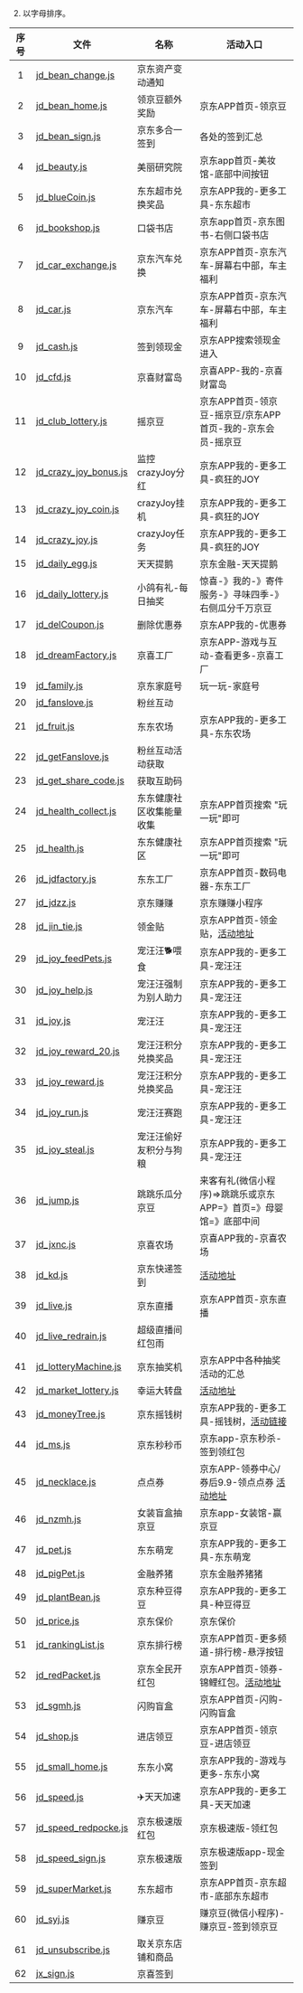 2. 以字母排序。

<!-- 这是隐藏信息，用来给 update_list.sh 脚本提供标记信息的，用于自动生成下面的脚本清单，请勿删除这里的标记信息。 -->
<!-- 此表格由 update_list.sh 脚本自动生成，请不要人工修改。 -->
<!-- 清单标记开始 -->
| 序号 | 文件                                                         | 名称                     | 活动入口                                                     |
| :--: | ------------------------------------------------------------ | ------------------------ | ------------------------------------------------------------ |
|  1   | [jd_bean_change.js](https://gitee.com/lxk0301/jd_scripts/raw/master/jd_bean_change.js) | 京东资产变动通知         |                                                              |
|  2   | [jd_bean_home.js](https://gitee.com/lxk0301/jd_scripts/raw/master/jd_bean_home.js) | 领京豆额外奖励           | 京东APP首页-领京豆                                           |
|  3   | [jd_bean_sign.js](https://gitee.com/lxk0301/jd_scripts/raw/master/jd_bean_sign.js) | 京东多合一签到           | 各处的签到汇总                                               |
|  4   | [jd_beauty.js](https://gitee.com/lxk0301/jd_scripts/raw/master/jd_beauty.js) | 美丽研究院               | 京东app首页-美妆馆-底部中间按钮                              |
|  5   | [jd_blueCoin.js](https://gitee.com/lxk0301/jd_scripts/raw/master/jd_blueCoin.js) | 东东超市兑换奖品         | 京东APP我的-更多工具-东东超市                                |
|  6   | [jd_bookshop.js](https://gitee.com/lxk0301/jd_scripts/raw/master/jd_bookshop.js) | 口袋书店                 | 京东app首页-京东图书-右侧口袋书店                            |
|  7   | [jd_car_exchange.js](https://gitee.com/lxk0301/jd_scripts/raw/master/jd_car_exchange.js) | 京东汽车兑换             | 京东APP首页-京东汽车-屏幕右中部，车主福利                    |
|  8   | [jd_car.js](https://gitee.com/lxk0301/jd_scripts/raw/master/jd_car.js) | 京东汽车                 | 京东APP首页-京东汽车-屏幕右中部，车主福利                    |
|  9   | [jd_cash.js](https://gitee.com/lxk0301/jd_scripts/raw/master/jd_cash.js) | 签到领现金               | 京东APP搜索领现金进入                                        |
|  10  | [jd_cfd.js](https://gitee.com/lxk0301/jd_scripts/raw/master/jd_cfd.js) | 京喜财富岛               | 京喜APP-我的-京喜财富岛                                      |
|  11  | [jd_club_lottery.js](https://gitee.com/lxk0301/jd_scripts/raw/master/jd_club_lottery.js) | 摇京豆                   | 京东APP首页-领京豆-摇京豆/京东APP首页-我的-京东会员-摇京豆   |
|  12  | [jd_crazy_joy_bonus.js](https://gitee.com/lxk0301/jd_scripts/raw/master/jd_crazy_joy_bonus.js) | 监控crazyJoy分红         | 京东APP我的-更多工具-疯狂的JOY                               |
|  13  | [jd_crazy_joy_coin.js](https://gitee.com/lxk0301/jd_scripts/raw/master/jd_crazy_joy_coin.js) | crazyJoy挂机             | 京东APP我的-更多工具-疯狂的JOY                               |
|  14  | [jd_crazy_joy.js](https://gitee.com/lxk0301/jd_scripts/raw/master/jd_crazy_joy.js) | crazyJoy任务             | 京东APP我的-更多工具-疯狂的JOY                               |
|  15  | [jd_daily_egg.js](https://gitee.com/lxk0301/jd_scripts/raw/master/jd_daily_egg.js) | 天天提鹅                 | 京东金融-天天提鹅                                            |
|  16  | [jd_daily_lottery.js](https://gitee.com/lxk0301/jd_scripts/raw/master/jd_daily_lottery.js) | 小鸽有礼-每日抽奖        | 惊喜-》我的-》寄件服务-》寻味四季-》右侧瓜分千万京豆         |
|  17  | [jd_delCoupon.js](https://gitee.com/lxk0301/jd_scripts/raw/master/jd_delCoupon.js) | 删除优惠券               | 京东APP我的-优惠券                                           |
|  18  | [jd_dreamFactory.js](https://gitee.com/lxk0301/jd_scripts/raw/master/jd_dreamFactory.js) | 京喜工厂                 | 京东APP-游戏与互动-查看更多-京喜工厂                         |
|  19  | [jd_family.js](https://gitee.com/lxk0301/jd_scripts/raw/master/jd_family.js) | 京东家庭号               | 玩一玩-家庭号                                                |
|  20  | [jd_fanslove.js](https://gitee.com/lxk0301/jd_scripts/raw/master/jd_fanslove.js) | 粉丝互动                 |                                                              |
|  21  | [jd_fruit.js](https://gitee.com/lxk0301/jd_scripts/raw/master/jd_fruit.js) | 东东农场                 | 京东APP我的-更多工具-东东农场                                |
|  22  | [jd_getFanslove.js](https://gitee.com/lxk0301/jd_scripts/raw/master/jd_getFanslove.js) | 粉丝互动活动获取         |                                                              |
|  23  | [jd_get_share_code.js](https://gitee.com/lxk0301/jd_scripts/raw/master/jd_get_share_code.js) | 获取互助码               |                                                              |
|  24  | [jd_health_collect.js](https://gitee.com/lxk0301/jd_scripts/raw/master/jd_health_collect.js) | 东东健康社区收集能量收集 | 京东APP首页搜索 "玩一玩"即可                                 |
|  25  | [jd_health.js](https://gitee.com/lxk0301/jd_scripts/raw/master/jd_health.js) | 东东健康社区             | 京东APP首页搜索 "玩一玩"即可                                 |
|  26  | [jd_jdfactory.js](https://gitee.com/lxk0301/jd_scripts/raw/master/jd_jdfactory.js) | 东东工厂                 | 京东APP首页-数码电器-东东工厂                                |
|  27  | [jd_jdzz.js](https://gitee.com/lxk0301/jd_scripts/raw/master/jd_jdzz.js) | 京东赚赚                 | 京东赚赚小程序                                               |
|  28  | [jd_jin_tie.js](https://gitee.com/lxk0301/jd_scripts/raw/master/jd_jin_tie.js) | 领金贴                   | 京东APP首页-领金贴，[活动地址](https://active.jd.com/forever/cashback/index/) |
|  29  | [jd_joy_feedPets.js](https://gitee.com/lxk0301/jd_scripts/raw/master/jd_joy_feedPets.js) | 宠汪汪🐕喂食              | 京东APP我的-更多工具-宠汪汪                                  |
|  30  | [jd_joy_help.js](https://gitee.com/lxk0301/jd_scripts/raw/master/jd_joy_help.js) | 宠汪汪强制为别人助力     | 京东APP我的-更多工具-宠汪汪                                  |
|  31  | [jd_joy.js](https://gitee.com/lxk0301/jd_scripts/raw/master/jd_joy.js) | 宠汪汪                   | 京东APP我的-更多工具-宠汪汪                                  |
|  32  | [jd_joy_reward_20.js](https://gitee.com/lxk0301/jd_scripts/raw/master/jd_joy_reward_20.js) | 宠汪汪积分兑换奖品       | 京东APP我的-更多工具-宠汪汪                                  |
|  33  | [jd_joy_reward.js](https://gitee.com/lxk0301/jd_scripts/raw/master/jd_joy_reward.js) | 宠汪汪积分兑换奖品       | 京东APP我的-更多工具-宠汪汪                                  |
|  34  | [jd_joy_run.js](https://gitee.com/lxk0301/jd_scripts/raw/master/jd_joy_run.js) | 宠汪汪赛跑               | 京东APP我的-更多工具-宠汪汪                                  |
|  35  | [jd_joy_steal.js](https://gitee.com/lxk0301/jd_scripts/raw/master/jd_joy_steal.js) | 宠汪汪偷好友积分与狗粮   | 京东APP我的-更多工具-宠汪汪                                  |
|  36  | [jd_jump.js](https://gitee.com/lxk0301/jd_scripts/raw/master/jd_jump.js) | 跳跳乐瓜分京豆           | 来客有礼(微信小程序)=>跳跳乐或京东APP=》首页=》母婴馆=》底部中间 |
|  37  | [jd_jxnc.js](https://gitee.com/lxk0301/jd_scripts/raw/master/jd_jxnc.js) | 京喜农场                 | 京喜APP我的-京喜农场                                         |
|  38  | [jd_kd.js](https://gitee.com/lxk0301/jd_scripts/raw/master/jd_kd.js) | 京东快递签到             | [活动地址](https://jingcai-h5.jd.com/#/)                     |
|  39  | [jd_live.js](https://gitee.com/lxk0301/jd_scripts/raw/master/jd_live.js) | 京东直播                 | 京东APP首页-京东直播                                         |
|  40  | [jd_live_redrain.js](https://gitee.com/lxk0301/jd_scripts/raw/master/jd_live_redrain.js) | 超级直播间红包雨         |                                                              |
|  41  | [jd_lotteryMachine.js](https://gitee.com/lxk0301/jd_scripts/raw/master/jd_lotteryMachine.js) | 京东抽奖机               | 京东APP中各种抽奖活动的汇总                                  |
|  42  | [jd_market_lottery.js](https://gitee.com/lxk0301/jd_scripts/raw/master/jd_market_lottery.js) | 幸运大转盘               | [活动地址](https://pro.m.jd.com/mall/active/3ryu78eKuLyY5YipWWVSeRQEpLQP/index.html) |
|  43  | [jd_moneyTree.js](https://gitee.com/lxk0301/jd_scripts/raw/master/jd_moneyTree.js) | 京东摇钱树               | 京东APP我的-更多工具-摇钱树，[活动链接](https://uua.jr.jd.com/uc-fe-wxgrowing/moneytree/index/?channel=yxhd) |
|  44  | [jd_ms.js](https://gitee.com/lxk0301/jd_scripts/raw/master/jd_ms.js) | 京东秒秒币               | 京东app-京东秒杀-签到领红包                                  |
|  45  | [jd_necklace.js](https://gitee.com/lxk0301/jd_scripts/raw/master/jd_necklace.js) | 点点券                   | 京东APP-领券中心/券后9.9-领点点券 [活动地址](https://h5.m.jd.com/babelDiy/Zeus/41Lkp7DumXYCFmPYtU3LTcnTTXTX/index.html) |
|  46  | [jd_nzmh.js](https://gitee.com/lxk0301/jd_scripts/raw/master/jd_nzmh.js) | 女装盲盒抽京豆           | 京东app-女装馆-赢京豆                                        |
|  47  | [jd_pet.js](https://gitee.com/lxk0301/jd_scripts/raw/master/jd_pet.js) | 东东萌宠                 | 京东APP我的-更多工具-东东萌宠                                |
|  48  | [jd_pigPet.js](https://gitee.com/lxk0301/jd_scripts/raw/master/jd_pigPet.js) | 金融养猪                 | 京东金融养猪猪                                               |
|  49  | [jd_plantBean.js](https://gitee.com/lxk0301/jd_scripts/raw/master/jd_plantBean.js) | 京东种豆得豆             | 京东APP我的-更多工具-种豆得豆                                |
|  50  | [jd_price.js](https://gitee.com/lxk0301/jd_scripts/raw/master/jd_price.js) | 京东保价                 | 京东保价                                                     |
|  51  | [jd_rankingList.js](https://gitee.com/lxk0301/jd_scripts/raw/master/jd_rankingList.js) | 京东排行榜               | 京东APP首页-更多频道-排行榜-悬浮按钮                         |
|  52  | [jd_redPacket.js](https://gitee.com/lxk0301/jd_scripts/raw/master/jd_redPacket.js) | 京东全民开红包           | 京东APP首页-领券-锦鲤红包。[活动地址](https://happy.m.jd.com/babelDiy/zjyw/3ugedFa7yA6NhxLN5gw2L3PF9sQC/index.html) |
|  53  | [jd_sgmh.js](https://gitee.com/lxk0301/jd_scripts/raw/master/jd_sgmh.js) | 闪购盲盒                 | 京东APP首页-闪购-闪购盲盒                                    |
|  54  | [jd_shop.js](https://gitee.com/lxk0301/jd_scripts/raw/master/jd_shop.js) | 进店领豆                 | 京东APP首页-领京豆-进店领豆                                  |
|  55  | [jd_small_home.js](https://gitee.com/lxk0301/jd_scripts/raw/master/jd_small_home.js) | 东东小窝                 | 京东APP我的-游戏与更多-东东小窝                              |
|  56  | [jd_speed.js](https://gitee.com/lxk0301/jd_scripts/raw/master/jd_speed.js) | ✈️天天加速                | 京东APP我的-更多工具-天天加速                                |
|  57  | [jd_speed_redpocke.js](https://gitee.com/lxk0301/jd_scripts/raw/master/jd_speed_redpocke.js) | 京东极速版红包           | 京东极速版-领红包                                            |
|  58  | [jd_speed_sign.js](https://gitee.com/lxk0301/jd_scripts/raw/master/jd_speed_sign.js) | 京东极速版               | 京东极速版app-现金签到                                       |
|  59  | [jd_superMarket.js](https://gitee.com/lxk0301/jd_scripts/raw/master/jd_superMarket.js) | 东东超市                 | 京东APP首页-京东超市-底部东东超市                            |
|  60  | [jd_syj.js](https://gitee.com/lxk0301/jd_scripts/raw/master/jd_syj.js) | 赚京豆                   | 赚京豆(微信小程序)-赚京豆-签到领京豆                         |
|  61  | [jd_unsubscribe.js](https://gitee.com/lxk0301/jd_scripts/raw/master/jd_unsubscribe.js) | 取关京东店铺和商品       |                                                              |
|  62  | [jx_sign.js](https://gitee.com/lxk0301/jd_scripts/raw/master/jx_sign.js) | 京喜签到                 |                                                              |
<!-- 清单标记结束 -->
<!-- 此表格由 update_list.sh 脚本自动生成，请不要人工修改。 -->
<!-- 这是隐藏信息，用来给 update_list.sh 脚本提供标记信息的，用于自动生成上面的脚本清单，请勿删除这里的标记信息。 -->
